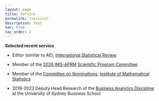 ```yaml
---
layout: page
title: Service
permalink: /service/
description: test
nav: true
nav_order: 2
---
```


**Selected recent service**

- Editor (similar to AE), [International Statistical Review](https://onlinelibrary.wiley.com/journal/17515823)
  
- Member of the [2026 IMS-APRM](https://ims-aprm2026.sta.cuhk.edu.hk/) [Scientific Program Committee](https://ims-aprm2026.sta.cuhk.edu.hk/committees)
  
- Member of the [Committee on Nominations](https://imstat.org/current-committee-members/), [Institute of Mathematical Statistics](https://imstat.org/)
  
- 2019-2023 Deputy Head Research of the [Business Analytics Discipline](https://www.sydney.edu.au/business/our-research/research-areas/business-analytics.html) at the University of Sydney Business School
